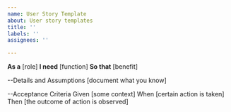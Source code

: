 ```yaml
---
name: User Story Template
about: User story templates
title: ''
labels: ''
assignees: ''

---
```


**As a**  [role]
**I need** [function]
**So that** [benefit]


--Details and Assumptions
[document what you know]


--Acceptance Criteria
Given [some context]
When [certain action is taken]
Then [the outcome of action is observed]

